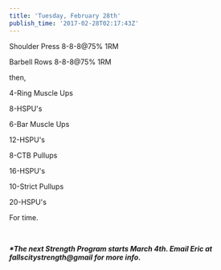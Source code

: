 ```yaml
---
title: 'Tuesday, February 28th'
publish_time: '2017-02-28T02:17:43Z'
---
```


Shoulder Press 8-8-8\@75% 1RM

Barbell Rows 8-8-8\@75% 1RM

then,

4-Ring Muscle Ups

8-HSPU's

6-Bar Muscle Ups

12-HSPU's

8-CTB Pullups

16-HSPU's

10-Strict Pullups

20-HSPU's

For time.

 

***\*The next Strength Program starts March 4th. Email Eric at
fallscitystrength\@gmail for more info.***
